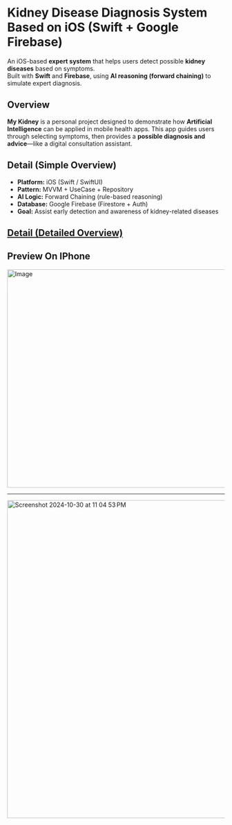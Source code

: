 # Kidney Disease Diagnosis System Based on iOS (Swift + Google Firebase)

An iOS-based **expert system** that helps users detect possible **kidney diseases** based on symptoms.  
Built with **Swift** and **Firebase**, using **AI reasoning (forward chaining)** to simulate expert diagnosis.

## Overview

**My Kidney** is a personal project designed to demonstrate how **Artificial Intelligence** can be applied in mobile health apps.
This app guides users through selecting symptoms, then provides a **possible diagnosis and advice**—like a digital consultation assistant.

## Detail (Simple Overview)

- **Platform:** iOS (Swift / SwiftUI)  
- **Pattern:** MVVM + UseCase + Repository  
- **AI Logic:** Forward Chaining (rule-based reasoning)  
- **Database:** Google Firebase (Firestore + Auth)  
- **Goal:** Assist early detection and awareness of kidney-related diseases

## [Detail (Detailed Overview)](./DETAIL.md)

## Preview On IPhone

<img width="737" height="506" alt="Image" src="https://github.com/user-attachments/assets/97e51cbf-eeac-448b-a442-d5ef89431734" />

----

<img width="737" alt="Screenshot 2024-10-30 at 11 04 53 PM" src="https://github.com/user-attachments/assets/e86cd504-9141-4e9c-8885-d8d5ea7420af">
